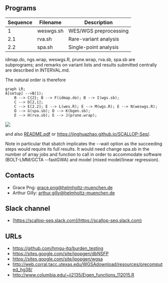 ## Programs

| Sequence | Filename  | Description           |
| ---------|---------- | --------------------- |
| 1        | weswgs.sh | WES/WGS preprocessing |
| 2.1      | rva.sh    | Rare-variant analysis |
| 2.2      | spa.sh    | Single-point analysis |

idmap.do, ngs.wrap, weswgs.R, prune.wrap, rva.sb, spa.sb are subprograms; and remarks on variant lists and results submitted centrally are described in INTERVAL.md.

The natural order is therefore

```mermaid
graph LR;
A[setup] -->B(1);
    B --> C{2}; B --> F(idmap.do); B --> I(wgs.sb);
    C --> D[2,1];
    C --> E[2.2]; E --> L(wes.R); E --> M(wgs.R); E --> N(weswgs.R);
    D --> G(spa.sb); D --> K(bgen.sb);
    E --> H(rva.sb); E --> J(prune.wrap);

```

![](https://tinyurl.com/y6cmwvn6)

and also [README.pdf](README.pdf) or https://jinghuazhao.github.io/SCALLOP-Seq/.

Note in particular that sbatch implicates the --wait option as the succeeding steps would require its full results. It would need change spa.sb in
the number of array jobs and function to call in order to accommodate software (BOLT-LMM/GCTA --fastGWA) and model (mixed model/linear regression).

## Contacts

* Grace Png: grace.png@helmholtz-muenchen.de
* Arthur Gilly: arthur.gilly@helmholtz-muenchen.de

## Slack channel

* [https://scallop-seq.slack.com](https://scallop-seq.slack.com)

## URLs

* https://github.com/hmgu-itg/burden_testing
* https://sites.google.com/site/jpopgen/dbNSFP
* https://sites.google.com/site/jpopgen/wgsa
* http://web.corral.tacc.utexas.edu/WGSAdownload/resources/precomputed_hg38/
* http://www.columbia.edu/~ii2135/Eigen_functions_112015.R

